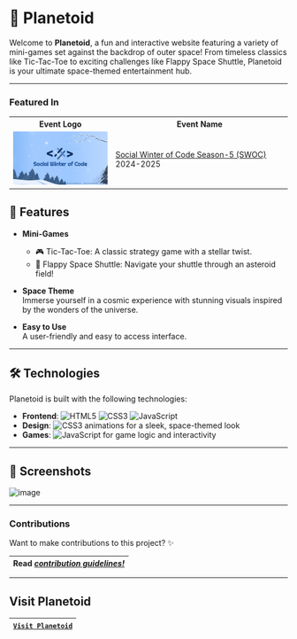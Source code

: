 # 🌌 Planetoid  

Welcome to **Planetoid**, a fun and interactive website featuring a variety of mini-games set against the backdrop of outer space! From timeless classics like Tic-Tac-Toe to exciting challenges like Flappy Space Shuttle, Planetoid is your ultimate space-themed entertainment hub.  

---

### Featured In

<table>
<tr>
      <th>Event Logo</th>
      <th>Event Name</th>
    </tr>
<tr>
        <td><img src="images/swoc.jpeg" width="200" height="auto" loading="lazy" alt="SWOC"/></td>
        <td><a href="https://www.socialwinterofcode.com/">Social Winter of Code Season-5 (SWOC) </a>2024-2025</td>
    </tr>
</table>

## 🚀 Features  

- **Mini-Games**  
  - 🎮 Tic-Tac-Toe: A classic strategy game with a stellar twist.  
  - 🚀 Flappy Space Shuttle: Navigate your shuttle through an asteroid field!  

- **Space Theme**  
  Immerse yourself in a cosmic experience with stunning visuals inspired by the wonders of the universe.  

- **Easy to Use**  
  A user-friendly and easy to access interface.
  
---

## 🛠️ Technologies  

Planetoid is built with the following technologies:  
- **Frontend**: ![HTML5](https://img.shields.io/badge/HTML5-E34F26?style=flat&logo=html5&logoColor=white)  ![CSS3](https://img.shields.io/badge/CSS3-1572B6?style=flat&logo=css3&logoColor=white) ![JavaScript](https://img.shields.io/badge/JavaScript-323330?style=flat&logo=javascript&logoColor=F7DF1E)
- **Design**:   ![CSS3](https://img.shields.io/badge/CSS3-1572B6?style=flat&logo=css3&logoColor=white) animations for a sleek, space-themed look  
- **Games**: ![JavaScript](https://img.shields.io/badge/JavaScript-323330?style=flat&logo=javascript&logoColor=F7DF1E)  for game logic and interactivity  

---

## 📸 Screenshots  

![image](https://github.com/user-attachments/assets/1725b513-6690-46df-b6a5-11e29bbfdd8c)

---

### Contributions

Want to make contributions to this project? ✨

| **Read _[contribution guidelines!](documentation/contributing.md)_** |
|-|

---

## Visit Planetoid

| [`Visit Planetoid`](https://garvitnegi17.github.io/planetoid/) |
|-|
